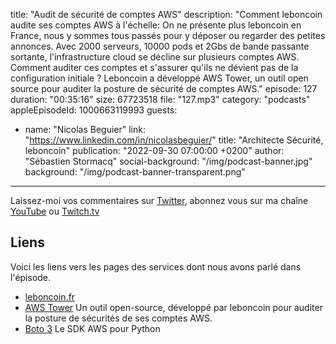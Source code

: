 title: "Audit de sécurité de comptes AWS"
description: "Comment leboncoin audite ses comptes AWS à l'échelle: On ne présente plus leboncoin en France, nous y sommes tous passés pour y déposer ou regarder des petites annonces. Avec 2000 serveurs, 10000 pods et 2Gbs de bande passante sortante, l'infrastructure cloud se décline sur plusieurs comptes AWS. Comment auditer ces comptes et s'assurer qu'ils ne dévient pas de la configuration initiale ? Leboncoin a développé AWS Tower, un outil open source pour auditer la posture de sécurité de comptes AWS."
episode: 127
duration: "00:35:16"
size: 67723518
file: "127.mp3"
category: "podcasts"
appleEpisodeId: 1000663119993
guests:
  - name: "Nicolas Beguier"
    link: "https://www.linkedin.com/in/nicolasbeguier/"
    title: "Architecte Sécurité, leboncoin"
publication: "2022-09-30 07:00:00 +0200"
author: "Sébastien Stormacq"
social-background: "/img/podcast-banner.jpg"
background: "/img/podcast-banner-transparent.png"
---

Laissez-moi vos commentaires sur [Twitter](https://twitter.com/sebsto), abonnez vous sur ma chaîne [YouTube](https://www.youtube.com/sebsto) ou [Twitch.tv](https://www.twitch.tv/sebAWS)

## Liens

Voici les liens vers les pages des services dont nous avons parlé dans l'épisode.

- [leboncoin.fr](https://www.leboncoin.fr)
- [AWS Tower](https://github.com/leboncoin/aws-tower) Un outil open-source, développé par leboncoin pour auditer la posture de sécurités de ses comptes AWS.
- [Boto 3](https://github.com/boto/boto3) Le SDK AWS pour Python



